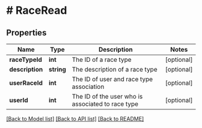 # # RaceRead

## Properties

Name | Type | Description | Notes
------------ | ------------- | ------------- | -------------
**raceTypeId** | **int** | The ID of a race type | [optional]
**description** | **string** | The description of a race type | [optional]
**userRaceId** | **int** | The ID of user and race type association | [optional]
**userId** | **int** | The ID of the user who is associated to race type | [optional]

[[Back to Model list]](../../README.md#models) [[Back to API list]](../../README.md#endpoints) [[Back to README]](../../README.md)
